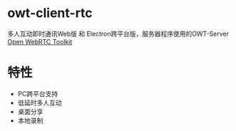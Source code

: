 # owt-client-rtc
多人互动即时通讯Web版 和 Electron跨平台版，服务器程序使用的OWT-Server [Open WebRTC Toolkit](https://github.com/open-webrtc-toolkit/)

# 特性
- PC跨平台支持
- 低延时多人互动
- 桌面分享
- 本地录制
